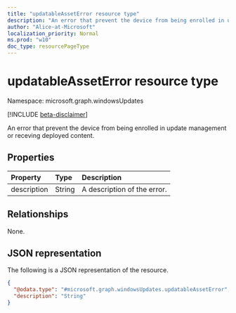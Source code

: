 ```yaml
---
title: "updatableAssetError resource type"
description: "An error that prevent the device from being enrolled in update management or receving deployed content."
author: "Alice-at-Microsoft"
localization_priority: Normal
ms.prod: "w10"
doc_type: resourcePageType
---
```


# updatableAssetError resource type

Namespace: microsoft.graph.windowsUpdates

[!INCLUDE [beta-disclaimer](../../includes/beta-disclaimer.md)]

An error that prevent the device from being enrolled in update management or receving deployed content.

## Properties
|Property|Type|Description|
|:---|:---|:---|
|description|String|A description of the error.|

## Relationships
None.

## JSON representation
The following is a JSON representation of the resource.
<!-- {
  "blockType": "resource",
  "@odata.type": "microsoft.graph.windowsUpdates.updatableAssetError"
}
-->
``` json
{
  "@odata.type": "#microsoft.graph.windowsUpdates.updatableAssetError",
  "description": "String"
}
```

